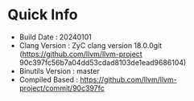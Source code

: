 # Quick Info
* Build Date : 20240101
* Clang Version : ZyC clang version 18.0.0git (https://github.com/llvm/llvm-project 90c397fc56b7a04dd53cdad8103de1ead9686104)
* Binutils Version : master
* Compiled Based : https://github.com/llvm/llvm-project/commit/90c397fc

